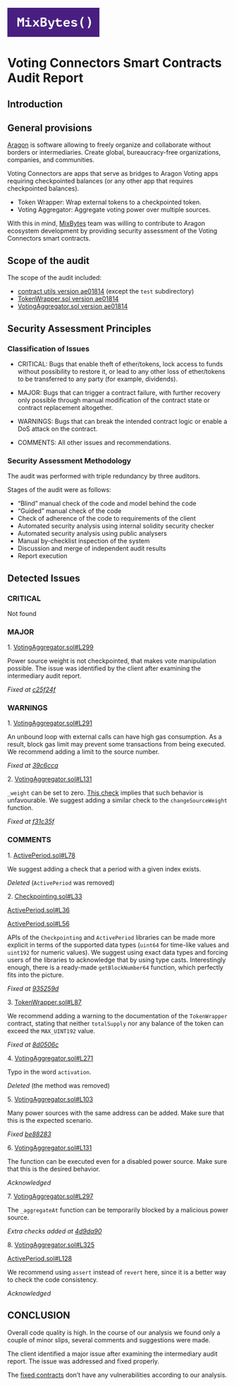 ![](MixBytes.png)

# Voting Connectors Smart Contracts Audit Report

## Introduction

## General provisions

[Aragon](https://aragon.org) is software allowing to freely organize and collaborate without borders or intermediaries. Create global, bureaucracy-free organizations, companies, and communities.

Voting Connectors are apps that serve as bridges to Aragon Voting apps requiring checkpointed balances (or any other app that requires checkpointed balances).
* Token Wrapper: Wrap external tokens to a checkpointed token.
* Voting Aggregator: Aggregate voting power over multiple sources.

With this in mind, [MixBytes](https://mixbytes.io/) team was willing to contribute to Aragon ecosystem development by providing security assessment of the Voting Connectors smart contracts.

## Scope of the audit

The scope of the audit included:

* [contract utils version ae01814](https://github.com/aragonone/voting-connectors/tree/ae01814ef63f795469ab0647a640388d140ef4b7/shared/contract-utils/contracts) (except the `test` subdirectory)
* [TokenWrapper.sol version ae01814](https://github.com/aragonone/voting-connectors/blob/ae01814ef63f795469ab0647a640388d140ef4b7/apps/token-wrapper/contracts/TokenWrapper.sol) 
* [VotingAggregator.sol version ae01814](https://github.com/aragonone/voting-connectors/blob/ae01814ef63f795469ab0647a640388d140ef4b7/apps/voting-aggregator/contracts/VotingAggregator.sol)



## Security Assessment Principles

### Classification of Issues

* CRITICAL: Bugs that enable theft of ether/tokens, lock access to funds without possibility to restore it, or lead to any other loss of ether/tokens to be transferred to any party (for example, dividends).

* MAJOR: Bugs that can trigger a contract failure, with further recovery only possible through manual modification of the contract state or contract replacement altogether.

* WARNINGS: Bugs that can break the intended contract logic or enable a DoS attack on the contract.

* COMMENTS: All other issues and recommendations.

### Security Assessment Methodology

The audit was performed with triple redundancy by three auditors.

Stages of the audit were as follows:



* “Blind” manual check of the code and model behind the code
* “Guided” manual check of the code
* Check of adherence of the code to requirements of the client
* Automated security analysis using internal solidity security checker
* Automated security analysis using public analysers
* Manual by-checklist inspection of the system
* Discussion and merge of independent audit results
* Report execution


## Detected Issues

### CRITICAL

Not found


### MAJOR

1\. [VotingAggregator.sol#L299](https://github.com/aragonone/voting-connectors/blob/ae01814ef63f795469ab0647a640388d140ef4b7/apps/voting-aggregator/contracts/VotingAggregator.sol#L299)

Power source weight is not checkpointed, that makes vote manipulation possible.
The issue was identified by the client after examining the intermediary audit report.

*Fixed at
[c25f24f](https://github.com/aragonone/voting-connectors/pull/45/commits/c25f24f0698fa7ebf8cab202becd7bfb7bf85c91)*

### WARNINGS

1\. [VotingAggregator.sol#L291](https://github.com/aragonone/voting-connectors/blob/ae01814ef63f795469ab0647a640388d140ef4b7/apps/voting-aggregator/contracts/VotingAggregator.sol#L291)

An unbound loop with external calls can have high gas consumption. As a result, block gas limit may prevent some transactions from being executed. We recommend adding a limit to the source number.

*Fixed at [39c6cca](https://github.com/aragonone/voting-connectors/pull/46/commits/39c6cca6fcc5923992d20cad99b8fa459df01315)*


2\. [VotingAggregator.sol#L131](https://github.com/aragonone/voting-connectors/blob/ae01814ef63f795469ab0647a640388d140ef4b7/apps/voting-aggregator/contracts/VotingAggregator.sol#L131)


`_weight` can be set to zero.
[This check](https://github.com/aragonone/voting-connectors/blob/ae01814ef63f795469ab0647a640388d140ef4b7/apps/voting-aggregator/contracts/VotingAggregator.sol#L109) implies that such behavior is unfavourable. We suggest adding a similar check to the `changeSourceWeight` function.

*Fixed at [f31c35f](https://github.com/aragonone/voting-connectors/pull/46/commits/f31c35fc354d61d7d2d82e2a857697ff901d311f)*


### COMMENTS

1\. [ActivePeriod.sol#L78](https://github.com/aragonone/voting-connectors/blob/ae01814ef63f795469ab0647a640388d140ef4b7/shared/contract-utils/contracts/ActivePeriod.sol#L78)

We suggest adding a check that a period with a given index exists.

*Deleted*  (`ActivePeriod` was removed)


2\. [Checkpointing.sol#L33](https://github.com/aragonone/voting-connectors/blob/ae01814ef63f795469ab0647a640388d140ef4b7/shared/contract-utils/contracts/Checkpointing.sol#L33)

[ActivePeriod.sol#L36](https://github.com/aragonone/voting-connectors/blob/ae01814ef63f795469ab0647a640388d140ef4b7/shared/contract-utils/contracts/ActivePeriod.sol#L36)

[ActivePeriod.sol#L56](https://github.com/aragonone/voting-connectors/blob/ae01814ef63f795469ab0647a640388d140ef4b7/shared/contract-utils/contracts/ActivePeriod.sol#L56) 

APIs of the `Checkpointing` and `ActivePeriod` libraries can be made more explicit in terms of the supported data types (`uint64` for time-like values and `uint192` for numeric values). We suggest using exact data types and forcing users of the libraries to acknowledge that by using type casts.
Interestingly enough, there is a ready-made `getBlockNumber64` function, which perfectly fits into the picture.

*Fixed at [935259d](https://github.com/aragonone/voting-connectors/pull/46/commits/935259da1c3b2c6fd56a83a06b89b80fbbb7fb72)*


3\. [TokenWrapper.sol#L87](https://github.com/aragonone/voting-connectors/blob/ae01814ef63f795469ab0647a640388d140ef4b7/apps/token-wrapper/contracts/TokenWrapper.sol#L87)

We recommend adding a warning to the documentation of the `TokenWrapper` contract, stating that neither `totalSupply` nor any balance of the token can exceed the `MAX_UINT192` value.

*Fixed at [8d0506c](https://github.com/aragonone/voting-connectors/pull/46/commits/8d0506c4af615cbf7a1000a9c1cfb39ca6991f23)*


4\. [VotingAggregator.sol#L271](https://github.com/aragonone/voting-connectors/blob/ae01814ef63f795469ab0647a640388d140ef4b7/apps/voting-aggregator/contracts/VotingAggregator.sol#L271)

Typo in the word `activation`.

*Deleted* (the method was removed)


5\. [VotingAggregator.sol#L103](https://github.com/aragonone/voting-connectors/blob/ae01814ef63f795469ab0647a640388d140ef4b7/apps/voting-aggregator/contracts/VotingAggregator.sol#L103)

Many power sources with the same address can be added. Make sure that this is the expected scenario.

*Fixed [be88283](https://github.com/aragonone/voting-connectors/pull/46/commits/be882834a7c9ace3961b36974cdf68c14b68ce72)*


6\. [VotingAggregator.sol#L131](https://github.com/aragonone/voting-connectors/blob/ae01814ef63f795469ab0647a640388d140ef4b7/apps/voting-aggregator/contracts/VotingAggregator.sol#L131)


The function can be executed even for a disabled power source. Make sure that this is the desired behavior.

*Acknowledged*


7\. [VotingAggregator.sol#L297](https://github.com/aragonone/voting-connectors/blob/ae01814ef63f795469ab0647a640388d140ef4b7/apps/voting-aggregator/contracts/VotingAggregator.sol#L297) 

The `_aggregateAt` function can be temporarily blocked by a malicious power source.

*Extra checks added at [4d9da90](https://github.com/aragonone/voting-connectors/pull/46/commits/4d9da909660ca32cb50d90348b0a05b82e785c8e)* 


8\. [VotingAggregator.sol#L325](https://github.com/aragonone/voting-connectors/blob/ae01814ef63f795469ab0647a640388d140ef4b7/apps/voting-aggregator/contracts/VotingAggregator.sol#L325)

[ActivePeriod.sol#L128](https://github.com/aragonone/voting-connectors/blob/ae01814ef63f795469ab0647a640388d140ef4b7/shared/contract-utils/contracts/ActivePeriod.sol#L128)

We recommend using `assert` instead of `revert` here, since it is a better way to check the code consistency.

*Acknowledged*


## CONCLUSION

Overall code quality is high. In the course of our analysis we found only a couple of minor slips, several comments and suggestions were made.

The client identified a major issue after examining the intermediary audit report. The issue was addressed and fixed properly.

The [fixed contracts](https://github.com/aragonone/voting-connectors/tree/ae1476395d309bd66857e64f57e37c6364aff2a3) don’t have any vulnerabilities according to our analysis.
